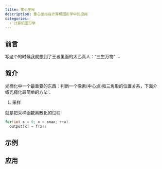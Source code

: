 ```yaml
---
title: 重心坐标
description: 重心坐标在计算机图形学中的应用
categories:
  + 计算机图形学
---
```


## 前言

写这个的时候我就想到了王者里面的太乙真人：“三生万物” ...

## 简介

光栅化中一个最重要的东西：判断一个像素(中心点)和三角形的位置关系，下面介绍光栅化最简单的方法：

1. 采样

就是把采样函数离散化的过程

```cpp
for(int x = 0; x < xmax; ++x)
  output[x] = f(x);
```

## 示例

## 应用
